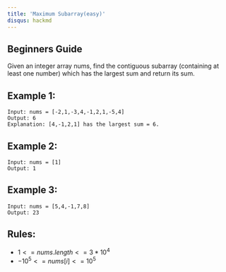 ```yaml
---
title: 'Maximum Subarray(easy)'
disqus: hackmd
---
```


## Beginners Guide

Given an integer array nums, find the contiguous subarray (containing at least one number) which has the largest sum and return its sum.


Example 1:
---
```go=
Input: nums = [-2,1,-3,4,-1,2,1,-5,4]
Output: 6
Explanation: [4,-1,2,1] has the largest sum = 6.
```

Example 2:
---
```go=
Input: nums = [1]
Output: 1
```

Example 3:
---
```go=
Input: nums = [5,4,-1,7,8]
Output: 23
```

Rules:
---
* $1 <= nums.length <= 3 * 10^4$
* $-10^5 <= nums[i] <= 10^5$